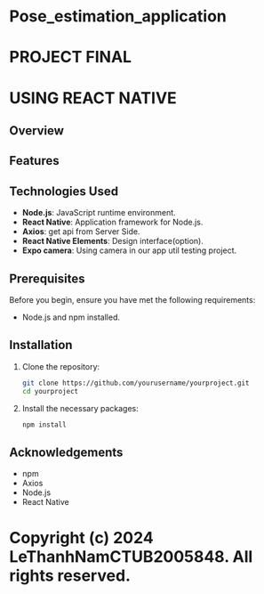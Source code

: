 # Pose_estimation_application

# PROJECT FINAL

# USING REACT NATIVE

## Overview

## Features

## Technologies Used

- **Node.js**: JavaScript runtime environment.
- **React Native**: Application framework for Node.js.
- **Axios**: get api from Server Side.
- **React Native Elements**: Design interface(option).
- **Expo camera**: Using camera in our app util testing project.

## Prerequisites

Before you begin, ensure you have met the following requirements:

- Node.js and npm installed.

## Installation

1. Clone the repository:

   ```bash
   git clone https://github.com/yourusername/yourproject.git
   cd yourproject
   ```

2. Install the necessary packages:

   ```bash
   npm install
   ```

## Acknowledgements

- npm
- Axios
- Node.js
- React Native

# Copyright (c) 2024 LeThanhNamCTUB2005848. All rights reserved.
